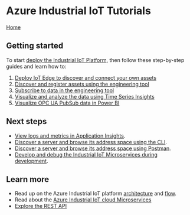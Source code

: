 # Azure Industrial IoT Tutorials

[Home](../readme.md)

## Getting started

To start [deploy the Industrial IoT Platform](../deploy/howto-deploy-all-in-one.md), then follow these step-by-step guides and learn how to:

1. [Deploy IoT Edge to discover and connect your own assets](../deploy/howto-install-iot-edge.md)
2. [Discover and register assets using the engineering tool](tut-discover-assets.md)
3. [Subscribe to data in the engineering tool](tut-publish-data.md)
4. [Visualize and analyze the data using Time Series Insights](tut-timeseriesinsights.md)
5. [Visualize OPC UA PubSub data in Power BI](tut-power-bi-cdm.md)

## Next steps

- [View logs and metrics in  Application Insights](tut-applicationinsights.md).
- [Discover a server and browse its address space using the CLI](tut-use-cli.md).
- [Discover a server and browse its address space using Postman](tut-use-postman.md).
- [Develop and debug the Industrial IoT Microservices during development](../deploy/howto-run-microservices-locally.md).

## Learn more

- Read up on the Azure Industrial IoT platform [architecture](../architecture.md) and [flow](../architecture-flow.md).
- Read about the [Azure Industrial IoT cloud Microservices](../services/readme.md)
- [Explore the REST API](../api/readme.md)
